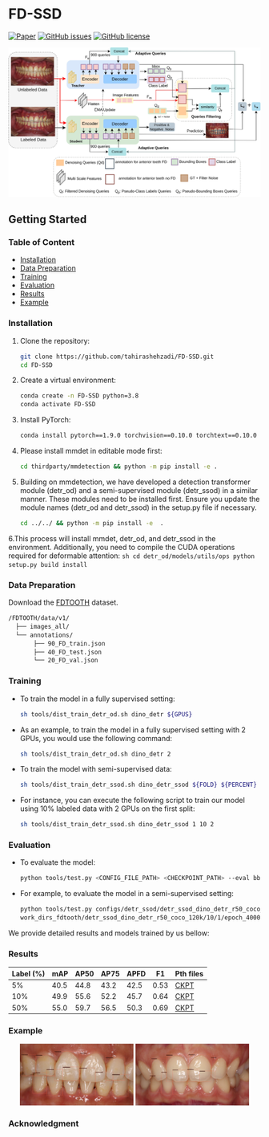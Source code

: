 # FD-SSD
[![Paper](https://img.shields.io/badge/Paper-Read-blue)](https://example.com/your-paper-link)
[![GitHub issues](https://img.shields.io/github/issues/tahirashehzadi/FD-SSD)](https://github.com/tahirashehzadi/FS-SSD/issues)
[![GitHub license](https://img.shields.io/github/license/tahirashehzadi/FD-SSD)](https://github.com/tahirashehzadi/FS-SSD/blob/main/LICENSE)
<div style="text-align: center;">
    <img src="resources/main_new.jpg" alt="warmup.png" width="900"/>
</div>

## Getting Started
### Table of Content
- [Installation](#installation)
- [Data Preparation](#data-preparation)
- [Training](#training)
- [Evaluation](#evaluation)
- [Results](#results)
- [Example](#example)
### Installation
1. Clone the repository:
    ```sh
    git clone https://github.com/tahirashehzadi/FD-SSD.git
    cd FD-SSD
    ```

2. Create a virtual environment:
    ```sh
    conda create -n FD-SSD python=3.8
    conda activate FD-SSD

     ```

3. Install PyTorch:
    ```sh
    conda install pytorch==1.9.0 torchvision==0.10.0 torchtext==0.10.0 cudatoolkit=10.2 -c pytorch
    ```
    
4. Please install mmdet in editable mode first:
     ```sh
    cd thirdparty/mmdetection && python -m pip install -e .
     ```
        
4. Building on mmdetection, we have developed a detection transformer module (detr_od) and a semi-supervised module (detr_ssod) in a similar manner. 
  These modules need to be installed first. Ensure you update the module names (detr_od and detr_ssod) in the setup.py file if necessary.
     ```sh
    cd ../../ && python -m pip install -e  .
     ```
         
6.This process will install mmdet, detr_od, and detr_ssod in the environment. Additionally, you need to compile the CUDA operations required for deformable attention:
     ```sh
    cd detr_od/models/utils/ops
    python setup.py build install
    ```

### Data Preparation
Download the [FDTOOTH]( https://drive.google.com/uc?id=1Xm794_tzCh1TtIfJYJLFlmv013GTL_Uh) dataset.
  ```sh
/FDTOOTH/data/v1/
    ├── images_all/
    └── annotations/
         ├── 90_FD_train.json
         ├── 40_FD_test.json
         └── 20_FD_val.json
  ```


### Training

- To train the model in a fully supervised setting:
    ```sh
    sh tools/dist_train_detr_od.sh dino_detr ${GPUS}
    ```
- As an example, to train the model in a fully supervised setting with 2 GPUs, you would use the following command:
    ```sh
    sh tools/dist_train_detr_od.sh dino_detr 2
    ```
- To train the model with semi-supervised data:
    ```sh
    sh tools/dist_train_detr_ssod.sh dino_detr_ssod ${FOLD} ${PERCENT} ${GPUS}
    ```
- For instance, you can execute the following script to train our model using 10% labeled data with 2 GPUs on the first split:
    ```sh
    sh tools/dist_train_detr_ssod.sh dino_detr_ssod 1 10 2
    ```
### Evaluation
- To evaluate the model: 
    ```sh
    python tools/test.py <CONFIG_FILE_PATH> <CHECKPOINT_PATH> --eval bbox
    ```  

- For example, to evaluate the model in a semi-supervised setting: 
    ```sh
    python tools/test.py configs/detr_ssod/detr_ssod_dino_detr_r50_coco_120k.py \
    work_dirs_fdtooth/detr_ssod_dino_detr_r50_coco_120k/10/1/epoch_4000.pth --eval bbox
    ```
We provide detailed results and models trained by us bellow:

### Results
| Label (%) | mAP  | AP50 | AP75 | APFD | F1   | Pth files |
|-----------|------|------|------|------|------|-----------|
| 5%        | 40.5 | 44.8 | 43.2 | 42.5 | 0.53 |[CKPT](https://drive.google.com/file/d/1QX-ArM5jBZNHRuatoC3M5ub71uVoCQ3-/view?usp=drive_link) |
| 10%       | 49.9 | 55.6 | 52.2 | 45.7 | 0.64 |[CKPT](https://drive.google.com/file/d/1k9v2kVAAGK7br08-4JiBcHPhU__ONUKT/view?usp=drive_link) |
| 50%       | 55.0 | 59.7 | 56.5 | 50.3 | 0.69 |[CKPT](https://drive.google.com/file/d/1i_kh644t9m4zvHL79RUwsbIhP9RckUY3/view?usp=drive_link) |

### Example

<p align="center">
  <img src="demo/visual.png" alt="Image 1" width="45%" />
  <img src="demo/visual2.png" alt="Image 2" width="45%" />
</p>


### Acknowledgment


